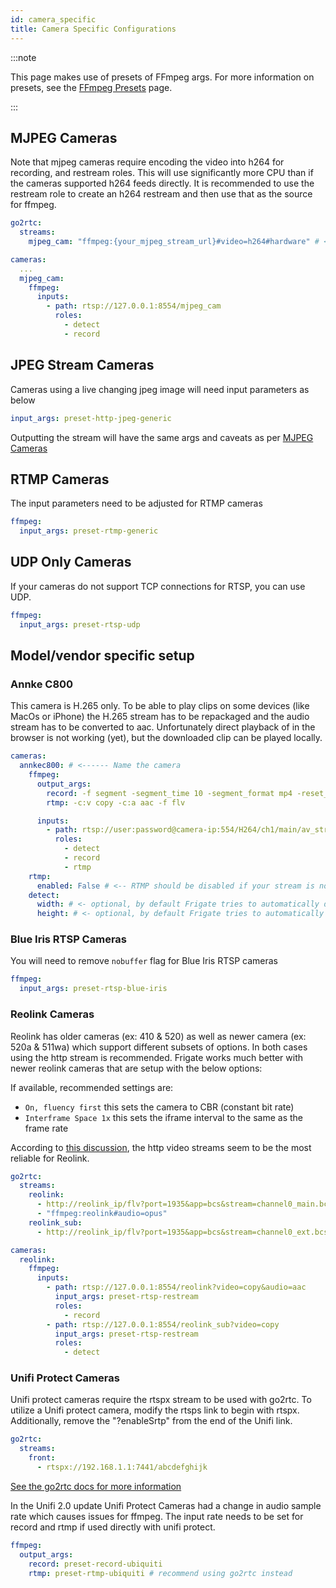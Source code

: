 ```yaml
---
id: camera_specific
title: Camera Specific Configurations
---
```


:::note

This page makes use of presets of FFmpeg args. For more information on presets, see the [FFmpeg Presets](/configuration/ffmpeg_presets) page.

:::

## MJPEG Cameras

Note that mjpeg cameras require encoding the video into h264 for recording, and restream roles. This will use significantly more CPU than if the cameras supported h264 feeds directly. It is recommended to use the restream role to create an h264 restream and then use that as the source for ffmpeg.

```yaml
go2rtc:
  streams:
    mjpeg_cam: "ffmpeg:{your_mjpeg_stream_url}#video=h264#hardware" # <- use hardware acceleration to create an h264 stream usable for other components.

cameras:
  ...
  mjpeg_cam:
    ffmpeg:
      inputs:
        - path: rtsp://127.0.0.1:8554/mjpeg_cam
          roles:
            - detect
            - record
```

## JPEG Stream Cameras

Cameras using a live changing jpeg image will need input parameters as below

```yaml
input_args: preset-http-jpeg-generic
```

Outputting the stream will have the same args and caveats as per [MJPEG Cameras](#mjpeg-cameras)

## RTMP Cameras

The input parameters need to be adjusted for RTMP cameras

```yaml
ffmpeg:
  input_args: preset-rtmp-generic
```

## UDP Only Cameras

If your cameras do not support TCP connections for RTSP, you can use UDP.

```yaml
ffmpeg:
  input_args: preset-rtsp-udp
```

## Model/vendor specific setup

### Annke C800

This camera is H.265 only. To be able to play clips on some devices (like MacOs or iPhone) the H.265 stream has to be repackaged and the audio stream has to be converted to aac. Unfortunately direct playback of in the browser is not working (yet), but the downloaded clip can be played locally.

```yaml
cameras:
  annkec800: # <------ Name the camera
    ffmpeg:
      output_args:
        record: -f segment -segment_time 10 -segment_format mp4 -reset_timestamps 1 -strftime 1 -c:v copy -tag:v hvc1 -bsf:v hevc_mp4toannexb -c:a aac
        rtmp: -c:v copy -c:a aac -f flv

      inputs:
        - path: rtsp://user:password@camera-ip:554/H264/ch1/main/av_stream # <----- Update for your camera
          roles:
            - detect
            - record
            - rtmp
    rtmp:
      enabled: False # <-- RTMP should be disabled if your stream is not H264
    detect:
      width: # <- optional, by default Frigate tries to automatically detect resolution 
      height: # <- optional, by default Frigate tries to automatically detect resolution 
```

### Blue Iris RTSP Cameras

You will need to remove `nobuffer` flag for Blue Iris RTSP cameras

```yaml
ffmpeg:
  input_args: preset-rtsp-blue-iris
```

### Reolink Cameras

Reolink has older cameras (ex: 410 & 520) as well as newer camera (ex: 520a & 511wa) which support different subsets of options. In both cases using the http stream is recommended.
Frigate works much better with newer reolink cameras that are setup with the below options:

If available, recommended settings are:

- `On, fluency first` this sets the camera to CBR (constant bit rate)
- `Interframe Space 1x` this sets the iframe interval to the same as the frame rate

According to [this discussion](https://github.com/blakeblackshear/frigate/issues/3235#issuecomment-1135876973), the http video streams seem to be the most reliable for Reolink.

```yaml
go2rtc:
  streams:
    reolink: 
      - http://reolink_ip/flv?port=1935&app=bcs&stream=channel0_main.bcs&user=username&password=password
      - "ffmpeg:reolink#audio=opus"
    reolink_sub: 
      - http://reolink_ip/flv?port=1935&app=bcs&stream=channel0_ext.bcs&user=username&password=password

cameras:
  reolink:
    ffmpeg:
      inputs:
        - path: rtsp://127.0.0.1:8554/reolink?video=copy&audio=aac
          input_args: preset-rtsp-restream
          roles:
            - record
        - path: rtsp://127.0.0.1:8554/reolink_sub?video=copy
          input_args: preset-rtsp-restream
          roles:
            - detect
```

### Unifi Protect Cameras

Unifi protect cameras require the rtspx stream to be used with go2rtc.
To utilize a Unifi protect camera, modify the rtsps link to begin with rtspx.
Additionally, remove the "?enableSrtp" from the end of the Unifi link.

```yaml
go2rtc:
  streams:
    front:
      - rtspx://192.168.1.1:7441/abcdefghijk
```

[See the go2rtc docs for more information](https://github.com/AlexxIT/go2rtc/tree/v1.6.2#source-rtsp)

In the Unifi 2.0 update Unifi Protect Cameras had a change in audio sample rate which causes issues for ffmpeg. The input rate needs to be set for record and rtmp if used directly with unifi protect.

```yaml
ffmpeg:
  output_args:
    record: preset-record-ubiquiti
    rtmp: preset-rtmp-ubiquiti # recommend using go2rtc instead
```
